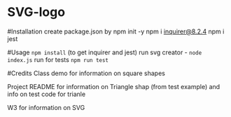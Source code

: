 # SVG-logo

#Installation
create package.json by npm init -y
npm i inquirer@8.2.4
npm i jest

#Usage
```npm install``` (to get inquirer and jest)
run svg creator - ```node index.js```
run for tests ```npm run test```


#Credits
Class demo for information on square shapes

Project README for information on Triangle shap (from test example)
and info on test code for trianle

W3 for information on SVG
